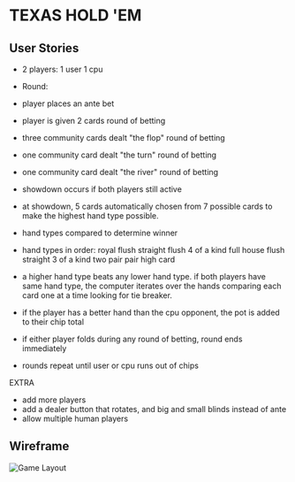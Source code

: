 # TEXAS HOLD 'EM

## User Stories

* 2 players:
    1 user
    1 cpu

* Round:
*  player places an ante bet 
*  player is given 2 cards
    round of betting
*  three community cards dealt "the flop"
    round of betting
*  one community card dealt "the turn"
    round of betting
*  one community card dealt "the river"
    round of betting
*  showdown occurs if both players still active
  *  at showdown, 5 cards automatically chosen from 7 possible cards to make the highest hand type possible. 
  * hand types compared to determine winner
  * hand types in order:
    royal flush
    straight flush
    4 of a kind
    full house
    flush
    straight
    3 of a kind
    two pair
    pair
    high card

  * a higher hand type beats any lower hand type.
    if both players have same hand type, the computer iterates over the hands comparing each card one at a time looking for tie breaker.

*  if the player has a better hand than the cpu opponent, the pot is added to their chip total

*  if either player folds during any round of betting, round ends immediately

* rounds repeat until user or cpu runs out of chips

EXTRA

* add more players
* add a dealer button that rotates, and big and small blinds instead of ante
* allow multiple human players
  
## Wireframe

![Game Layout](https://i.imgur.com/UYIg33t.jpg)




  

  































